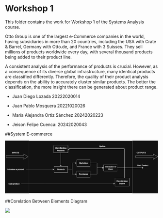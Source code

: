 # Workshop 1

This folder contains the work for Workshop 1 of the Systems Analysis course.

Otto Group is one of the largest e-Commerce companies in the world, having subsidiaries in more than 20 countries, including the USA with Crate & Barrel, Germany with Otto.de, and France with 3 Suisses. They sell millions of products worldwide every day, with several thousand products being added to their product line.

A consistent analysis of the performance of products is crucial. However, as a consequence of its diverse global infrastructure, many identical products are classified differently. Therefore, the quality of their product analysis depends on the ability to accurately cluster similar products. The better the classification, the more insight there can be generated about product range.


- Juan Diego Lozada 20222020014

- Juan Pablo Mosquera 20221020026

- María Alejandra Ortiz Sánchez 20242020223

- Jeison Felipe Cuenca: 20242020043

##System E-commerce

![](Ecommerce_system.png)

##Corelation Between Elements Diagram

![](Diagram1.png)
